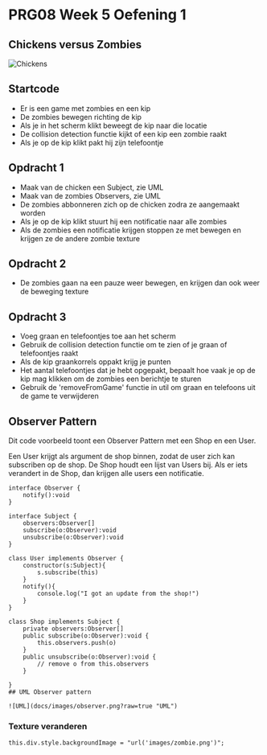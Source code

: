 # PRG08 Week 5 Oefening 1

## Chickens versus Zombies

![Chickens](docs/images/runchickenrun.png?raw=true "Run chicken, run")

## Startcode

- Er is een game met zombies en een kip
- De zombies bewegen richting de kip
- Als je in het scherm klikt beweegt de kip naar die locatie
- De collision detection functie kijkt of een kip een zombie raakt
- Als je op de kip klikt pakt hij zijn telefoontje

## Opdracht 1

- Maak van de chicken een Subject, zie UML
- Maak van de zombies Observers, zie UML
- De zombies abbonneren zich op de chicken zodra ze aangemaakt worden
- Als je op de kip klikt stuurt hij een notificatie naar alle zombies
- Als de zombies een notificatie krijgen stoppen ze met bewegen en krijgen ze de andere zombie texture

## Opdracht 2

- De zombies gaan na een pauze weer bewegen, en krijgen dan ook weer de beweging texture

## Opdracht 3

- Voeg graan en telefoontjes toe aan het scherm
- Gebruik de collision detection functie om te zien of je graan of telefoontjes raakt
- Als de kip graankorrels oppakt krijg je punten
- Het aantal telefoontjes dat je hebt opgepakt, bepaalt hoe vaak je op de kip mag klikken om de zombies een berichtje te sturen
- Gebruik de 'removeFromGame' functie in util om graan en telefoons uit de game te verwijderen

## Observer Pattern

Dit code voorbeeld toont een Observer Pattern met een Shop en een User.

Een User krijgt als argument de shop binnen, zodat de user zich kan subscriben op de shop.
De Shop houdt een lijst van Users bij. Als er iets verandert in de Shop, dan krijgen alle users een notificatie.

```
interface Observer {
    notify():void
}

interface Subject {
    observers:Observer[]
    subscribe(o:Observer):void
    unsubscribe(o:Observer):void
}

class User implements Observer {
    constructor(s:Subject){
        s.subscribe(this)
    }
    notify(){
        console.log("I got an update from the shop!")
    }
}

class Shop implements Subject {
    private observers:Observer[]
    public subscribe(o:Observer):void {
        this.observers.push(o)
    }
    public unsubscribe(o:Observer):void {
        // remove o from this.observers
    }
    
}
## UML Observer pattern

![UML](docs/images/observer.png?raw=true "UML")

```

### Texture veranderen

```
this.div.style.backgroundImage = "url('images/zombie.png')";
```
